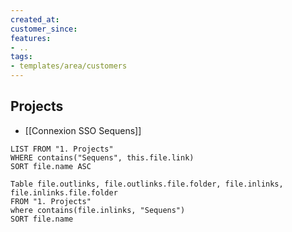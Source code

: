 ```yaml
---
created_at:
customer_since:
features:
- ..
tags:
- templates/area/customers
---
```


## Projects 
- [[Connexion SSO Sequens]]

```dataview
LIST FROM "1. Projects" 
WHERE contains("Sequens", this.file.link) 
SORT file.name ASC
```


```dataview
Table file.outlinks, file.outlinks.file.folder, file.inlinks, file.inlinks.file.folder 
FROM "1. Projects"
where contains(file.inlinks, "Sequens")
SORT file.name
```

